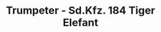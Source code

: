 ---
layout: product
title: "Trumpeter - Sd.Kfz. 184 Tiger Elefant"
price: "1550" 
desc: "N/A"
img_path: "/assets/img/TRU07204.webp"
brand: "N/A"
available: false
special_offer: false
new: false
soon: false
cat: "010000"
subcat: "013400"
subsubcat: "0N/A"
sifra: "TRU07204"
popular: false
spec: false
---